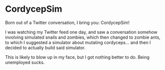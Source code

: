 # CordycepSim
Born out of a Twitter conversation, I bring you: CordycepSim!

I was watching my Twitter feed one day, and saw a conversation somehow involving simulated snails and zombies, which then changed
to zombie ants, to which I suggested a simulator about mutating cordyceps... and then I decided to actually build said simulator.

This is likely to blow up in my face, but I got nothing better to do. Being unemployed sucks.
